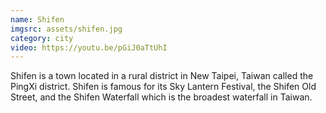```yaml
---
name: Shifen
imgsrc: assets/shifen.jpg
category: city
video: https://youtu.be/pGiJ0aTtUhI
---
```


Shifen is a town located in a rural district in New Taipei, Taiwan called the PingXi district. Shifen is famous for its Sky Lantern Festival, the Shifen Old Street, and the Shifen Waterfall which is the broadest waterfall in Taiwan.
